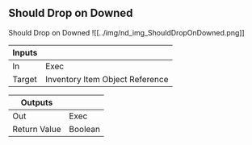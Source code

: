 ## Should Drop on Downed
Should Drop on Downed
![[../img/nd_img_ShouldDropOnDowned.png]]

|Inputs||
|--|--|
| In | Exec |
| Target | Inventory Item Object Reference |

|Outputs||
|--|--|
| Out | Exec |
| Return Value | Boolean |
